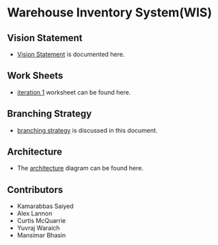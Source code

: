 # Warehouse Inventory System(WIS)

## Vision Statement
- [Vision Statement](https://code.cs.umanitoba.ca/winter-2022-a02/group-14/warehouse-inventory-system/-/blob/readme/documentation/visionStatement.md) is documented here.

## Work Sheets
- [iteration 1](https://code.cs.umanitoba.ca/winter-2022-a02/group-14/warehouse-inventory-system/-/blob/readme/documentation/i1Worksheet.md) worksheet can be found here.

## Branching Strategy
-  [branching strategy](https://code.cs.umanitoba.ca/winter-2022-a02/group-14/warehouse-inventory-system/-/blob/readme/documentation/BranchingStrategy.md) is discussed in this document.

## Architecture
- The [architecture](https://code.cs.umanitoba.ca/winter-2022-a02/group-14/warehouse-inventory-system/-/blob/development/documentation/architecture.png) diagram can be found here.

## Contributors
- Kamarabbas Saiyed
- Alex Lannon
- Curtis McQuarrie
- Yuvraj Waraich
- Mansimar Bhasin

  


